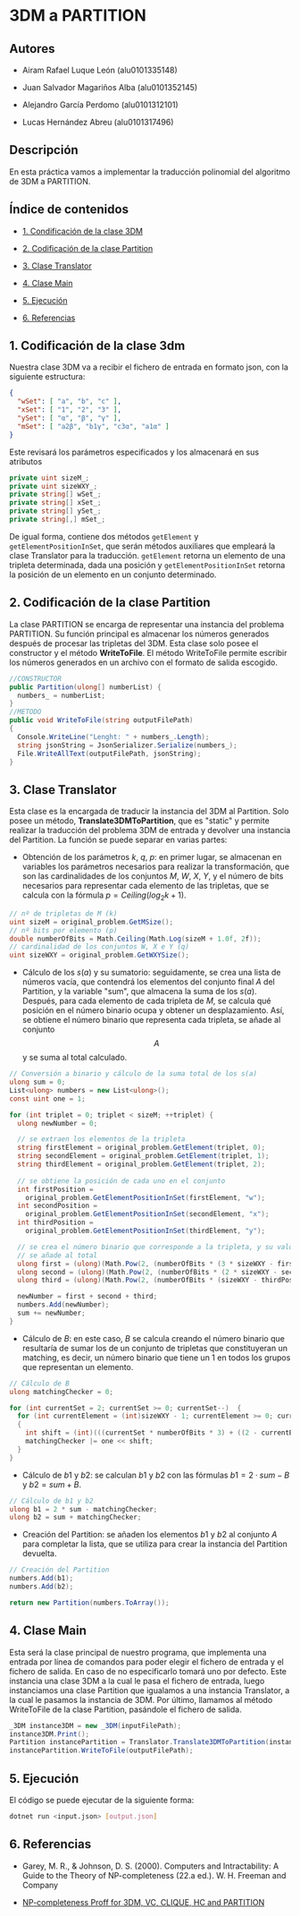# 3DM a PARTITION

## Autores

- Airam Rafael Luque León (alu0101335148)

- Juan Salvador Magariños Alba (alu0101352145)

- Alejandro García Perdomo (alu0101312101)

- Lucas Hernández Abreu (alu0101317496)

## Descripción

En esta práctica vamos a implementar la traducción polinomial del algoritmo de 3DM a PARTITION.

## Índice de contenidos

- [1. Condificación de la clase 3DM](#1-condificación-de-la-clase-3dm)

- [2. Codificación de la clase Partition](#2-codificación-de-la-clase-partition)

- [3. Clase Translator](#3-clase-translator)

- [4. Clase Main](#4-clase-main)

- [5. Ejecución](#5-ejecución)

- [6. Referencias](#6-Referencias)

## 1. Codificación de la clase 3dm

Nuestra clase 3DM va a recibir el fichero de entrada en formato json, con la siguiente estructura:

```json
{
  "wSet": [ "a", "b", "c" ],
  "xSet": [ "1", "2", "3" ],
  "ySet": [ "α", "β", "γ" ],
  "mSet": [ "a2β", "b1γ", "c3α", "a1α" ]
}
```

Este revisará los parámetros especificados y los almacenará en sus atributos

```cs
private uint sizeM_;
private uint sizeWXY_;
private string[] wSet_; 
private string[] xSet_; 
private string[] ySet_; 
private string[,] mSet_; 
```

De igual forma, contiene dos métodos `getElement` y `getElementPositionInSet`, que serán métodos auxiliares que empleará la clase Translator para la traducción. `getElement` retorna un elemento de una tripleta determinada, dada una posición y `getElementPositionInSet` retorna la posición de un elemento en un conjunto determinado.

## 2. Codificación de la clase Partition
La clase PARTITION se encarga de representar una instancia del problema PARTITION.
Su función principal es almacenar los números generados después de procesar las tripletas del 3DM. Esta clase solo posee el constructor y el método **WriteToFile**.
El método WriteToFile permite escribir los números generados en un archivo con el formato de salida escogido.

```cs
//CONSTRUCTOR
public Partition(ulong[] numberList) {
  numbers_ = numberList;
}
//METODO
public void WriteToFile(string outputFilePath)  
{
  Console.WriteLine("Lenght: " + numbers_.Length);
  string jsonString = JsonSerializer.Serialize(numbers_);
  File.WriteAllText(outputFilePath, jsonString);
}
```

## 3. Clase Translator

Esta clase es la encargada de traducir la instancia del 3DM al Partition. Solo posee un método, **Translate3DMToPartition**, que es "static" y permite realizar la traducción del problema 3DM de entrada y devolver una instancia del Partition. La función se puede separar en varias partes:

* Obtención de los parámetros $k$, $q$, $p$: en primer lugar, se almacenan en variables los parámetros necesarios para realizar la transformación, que son las cardinalidades de los conjuntos $M$, $W$, $X$, $Y$, y el número de bits necesarios para representar cada elemento de las tripletas, que se calcula con la fórmula $p = Ceiling(log_2{k + 1})$.

```cs
// nº de tripletas de M (k)
uint sizeM = original_problem.GetMSize(); 
// nº bits por elemento (p)
double numberOfBits = Math.Ceiling(Math.Log(sizeM + 1.0f, 2f));
// cardinalidad de los conjuntos W, X e Y (q)
uint sizeWXY = original_problem.GetWXYSize(); 
```

* Cálculo de los $s(a)$ y su sumatorio: seguidamente, se crea una lista de números vacía, que contendrá los elementos del conjunto final $A$ del Partition, y la variable "sum", que almacena la suma de los $s(a)$. Después, para cada elemento de cada tripleta de $M$, se calcula qué posición en el número binario ocupa y obtener un desplazamiento. Así, se obtiene el número binario que representa cada tripleta, se añade al conjunto $$A$$ y se suma al total calculado.

```cs
// Conversión a binario y cálculo de la suma total de los s(a)
ulong sum = 0;
List<ulong> numbers = new List<ulong>();
const uint one = 1;

for (int triplet = 0; triplet < sizeM; ++triplet) {
  ulong newNumber = 0;

  // se extraen los elementos de la tripleta
  string firstElement = original_problem.GetElement(triplet, 0);
  string secondElement = original_problem.GetElement(triplet, 1);
  string thirdElement = original_problem.GetElement(triplet, 2);
  
  // se obtiene la posición de cada uno en el conjunto
  int firstPosition = 
    original_problem.GetElementPositionInSet(firstElement, "w");
  int secondPosition = 
    original_problem.GetElementPositionInSet(secondElement, "x");
  int thirdPosition = 
    original_problem.GetElementPositionInSet(thirdElement, "y");

  // se crea el número binario que corresponde a la tripleta, y su valor
  // se añade al total
  ulong first = (ulong)(Math.Pow(2, (numberOfBits * (3 * sizeWXY - firstPosition - 1))));
  ulong second = (ulong)(Math.Pow(2, (numberOfBits * (2 * sizeWXY - secondPosition - 1))));
  ulong third = (ulong)(Math.Pow(2, (numberOfBits * (sizeWXY - thirdPosition - 1))));

  newNumber = first + second + third;
  numbers.Add(newNumber);
  sum += newNumber;
}
```

* Cálculo de $B$: en este caso, $B$ se calcula creando el número binario que resultaría de sumar los de un conjunto de tripletas que constituyeran un matching, es decir, un número binario que tiene un 1 en todos los grupos que representan un elemento.

```cs
// Cálculo de B
ulong matchingChecker = 0;

for (int currentSet = 2; currentSet >= 0; currentSet--)  {
  for (int currentElement = (int)sizeWXY - 1; currentElement >= 0; currentElement--) 
  {
    int shift = (int)(((currentSet * numberOfBits * 3) + ((2 - currentElement) * numberOfBits)));
    matchingChecker |= one << shift;
  }
}
```

* Cálculo de $b1$ y $b2$: se calculan $b1$ y $b2$ con las fórmulas $b1 = 2 · sum - B$ y $b2 = sum + B$.

```cs
// Cálculo de b1 y b2
ulong b1 = 2 * sum - matchingChecker;
ulong b2 = sum + matchingChecker;
```

* Creación del Partition: se añaden los elementos $b1$ y $b2$ al conjunto $A$ para completar la lista, que se utiliza para crear la instancia del Partition devuelta.

```cs
// Creación del Partition
numbers.Add(b1);
numbers.Add(b2);

return new Partition(numbers.ToArray());
```

## 4. Clase Main

Esta será la clase principal de nuestro programa, que implementa una entrada por línea de comandos para poder elegir el fichero de entrada y el fichero de salida. En caso de no especificarlo tomará uno por defecto. Este instancia una clase 3DM a la cual le pasa el fichero de entrada, luego instanciamos una clase Partition que igualamos a una instancia Translator, a la cual le pasamos la instancia de 3DM. Por último, llamamos al método WriteToFile de la clase Partition, pasándole el fichero de salida.

```csharp
_3DM instance3DM = new _3DM(inputFilePath);
instance3DM.Print();
Partition instancePartition = Translator.Translate3DMToPartition(instance3DM);
instancePartition.WriteToFile(outputFilePath);
```

## 5. Ejecución

El código se puede ejecutar de la siguiente forma:

```bash
dotnet run <input.json> [output.json]
```

## 6. Referencias

* Garey, M. R., & Johnson, D. S. (2000). Computers and Intractability: A Guide to the Theory of NP-completeness (22.a ed.). W. H. Freeman and Company

* [NP-completeness Proff for 3DM, VC, CLIQUE, HC and PARTITION](https://engineering.purdue.edu/kak/ComputabilityComplexityLanguages/Lecture30.pdf)
